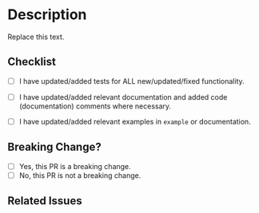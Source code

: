 <!--
The title of your PR on the line above should start with a [Conventional Commit] prefix
(`fix:`, `feat:`, `docs:`, `test:`, `chore:`, `refactor:`, `perf:`, `build:`, `ci:`,
`style:`, `revert:`). This title will later become an entry in the [CHANGELOG], so please
make sure that it summarizes the PR adequately.
-->

# Description
<!--
Provide a description of what this PR is doing.
If you're modifying existing behavior, describe the existing behavior, how this PR is changing it,
and what motivated the change. If this is a breaking change, specify explicitly which APIs were
changed.
-->
Replace this text.

## Checklist
<!--
Before you create this PR confirm that it meets all requirements listed below by checking the
relevant checkboxes with `[x]`. If some checkbox is not applicable, mark it as `[-]`.
-->

- [ ] I have updated/added tests for ALL new/updated/fixed functionality.
- [ ] I have updated/added relevant documentation and added code (documentation) comments where necessary.
- [ ] I have updated/added relevant examples in `example` or documentation.


## Breaking Change?
<!--
Would your PR require home_widget users to update their apps following your change?

If yes, then the title of the PR should include "!" (for example, `feat!:`, `fix!:`). See
[Conventional Commit] for details. Also, for a breaking PR uncomment and fill in the "Migration
instructions" section below.
-->

- [ ] Yes, this PR is a breaking change.
- [ ] No, this PR is not a breaking change.

<!--
### Migration instructions

If the PR is breaking, uncomment this header and add instructions for how to migrate from the
currently released version below:
-->


## Related Issues
<!--
Indicate which issues this PR resolves, if any. For example:

Closes #1234
!-->

<!-- Links -->
[Conventional Commit]: https://conventionalcommits.org
[CHANGELOG]: https://github.com/abausg/home_widget/blob/main/CHANGELOG.md
<!-- End of exclude from commit message -->
